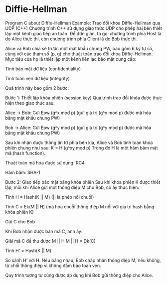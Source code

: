 # Diffie-Hellman
Program C about Diffie-Hellman
Example:
Trao đổi khóa Diffie-Hellman qua UDP (C++)
Chương trình C++ sử dụng giao thức UDP cho phép hai bên thiết lập một kênh giao tiếp an toàn. Để đơn giản, ta gọi chương trình phía Host là do Alice thực thi, còn chương trình phía Client là do Bob thực thi.

Alice và Bob chia sẻ trước một mật khẩu chung PW, bao gồm 6 ký tự số, cùng với các tham số (p, g) cho thuật toán trao đổi khóa Diffie-Hellman. Mục tiêu của họ là thiết lập một kênh liên lạc bảo mật cung cấp:

Tính bảo mật dữ liệu (confidentiality)

Tính toàn vẹn dữ liệu (integrity)

Quá trình này bao gồm 2 bước:

Bước 1: Thiết lập khóa phiên (session key)
Quá trình trao đổi khóa được thực hiện theo giao thức sau:

Alice → Bob: Gửi Epw (g^x mod p)
(gửi giá trị (g^x mod p) được mã hóa bằng mật khẩu chung PW)

Bob → Alice: Gửi Epw (g^y mod p)
(gửi giá trị (g^y mod p) được mã hóa bằng mật khẩu chung PW)

Sau khi nhận được thông tin từ phía bên kia, Alice và Bob tính toán khóa phiên chung như sau:
K = H (g^xy mod p)
Trong đó H là một hàm băm mật mã (hash function).

Thuật toán mã hóa được sử dụng: RC4

Hàm băm: SHA-1

Bước 2: Giao tiếp bảo mật bằng khóa phiên
Sau khi khóa phiên K được thiết lập, mỗi khi Alice gửi một thông điệp M cho Bob, cô ấy thực hiện:

Tính H = Hash(K || M)
(|| là phép nối chuỗi)

Tính C = Ek(M || H)
(mã hóa chuỗi thông điệp M nối với giá trị hash bằng khóa phiên K)

Gửi C cho Bob

Khi Bob nhận được bản mã C, anh ấy:

Giải mã C để thu được M || H
M || H = Dk(C)

Tính H' = Hash(K || M)

So sánh H' với H. Nếu bằng nhau, Bob chấp nhận thông điệp M; nếu không, từ chối thông điệp vì không đảm bảo toàn vẹn.

Quy trình tương tự cũng được áp dụng khi Bob gửi thông điệp cho Alice.
